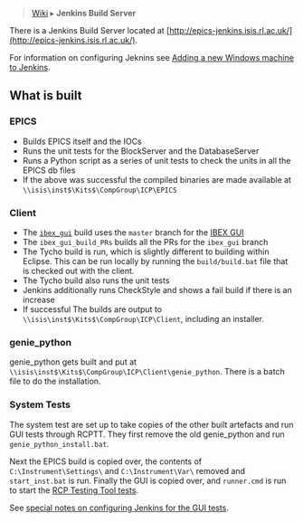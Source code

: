 > [Wiki](Home) ▸ **Jenkins Build Server**

There is a Jenkins Build Server located at [http://epics-jenkins.isis.rl.ac.uk/](http://epics-jenkins.isis.rl.ac.uk/).

For information on configuring Jeknins see [Adding a new Windows machine to Jenkins](Adding-a-new-Windows-machine-to-Jenkins).

## What is built

### EPICS

* Builds EPICS itself and the IOCs
* Runs the unit tests for the BlockServer and the DatabaseServer
* Runs a Python script as a series of unit tests to check the units in all the EPICS db files
* If the above was successful the compiled binaries are made available at `\\isis\inst$\Kits$\CompGroup\ICP\EPICS`

### Client

* The [`ibex_gui`](http://epics-jenkins.isis.rl.ac.uk/job/ibex_gui_build_PRs/) build uses the `master` branch for the [IBEX GUI](https://github.com/ISISComputingGroup/ibex_gui)
* The `ibex_gui_build_PRs` builds all the PRs for the `ibex_gui` branch
* The Tycho build is run, which is slightly different to building within Eclipse. This can be run locally by running the `build/build.bat` file that is checked out with the client.
* The Tycho build also runs the unit tests
* Jenkins additionally runs CheckStyle and shows a fail build if there is an increase
* If successful The builds are output to `\\isis\inst$\Kits$\CompGroup\ICP\Client`, including an installer.

### genie_python

genie_python gets built and put at `\\isis\inst$\Kits$\CompGroup\ICP\Client\genie_python`. There is a batch file to do the installation.

### System Tests

The system test are set up to take copies of the other built artefacts and run GUI tests through RCPTT. They first remove the old genie_python and run `genie_python_install.bat`.

Next the EPICS build is copied over, the contents of `C:\Instrument\Settings\` and `C:\Instrument\Var\` removed and `start_inst.bat` is run. Finally the GUI is copied over, and `runner.cmd` is run to start the [RCP Testing Tool tests](System-Testing-with-RCPTT).

See [special notes on configuring Jenkins for the GUI tests](Adding-a-new-Windows-machine-to-Jenkins#jenkins_gui_tests).


